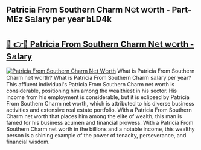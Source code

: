 ## Patricia From Southern Charm N𝚎t w𝚘rth - Part-MEz S𝚊lary per year bLD4k

# <h2><a href="http://gc55mdy.nevu.top/?p=Patricia+From+Southern+Charm">🔗 👉🔴 Patricia From Southern Charm N𝚎t w𝚘rth - S𝚊lary</a></h2>

[![Patricia From Southern Charm N𝚎t W𝚘rth](https://i.imgur.com/Oavwk0R.jpeg)](http://gc55mdy.nevu.top/?p=Patricia+From+Southern+Charm)
What is Patricia From Southern Charm n𝚎t w𝚘rth? What is Patricia From Southern Charm s𝚊lary per year?
This affluent individual's Patricia From Southern Charm net worth is considerable, positioning him among the wealthiest in his sector. His income from his employment is considerable, but it is eclipsed by Patricia From Southern Charm net worth, which is attributed to his diverse business activities and extensive real estate portfolio. With a Patricia From Southern Charm net worth that places him among the elite of wealth, this man is famed for his business acumen and financial prowess. With a Patricia From Southern Charm net worth in the billions and a notable income, this wealthy person is a shining example of the power of tenacity, perseverance, and financial wisdom.
